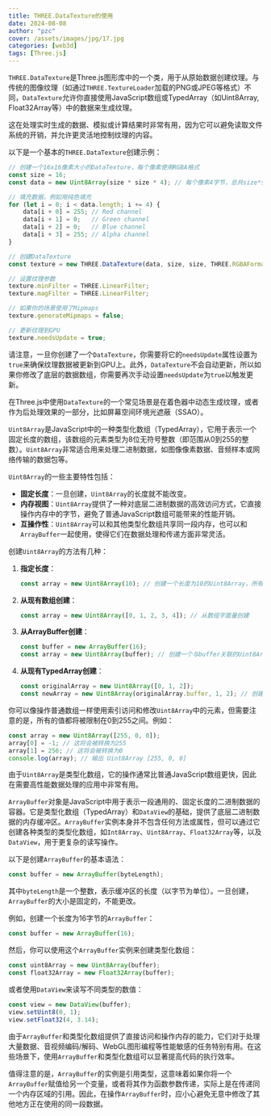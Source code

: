 ```yaml
---
title: THREE.DataTexture的使用
date: 2024-08-08
author: "pzc"
cover: /assets/images/jpg/17.jpg
categories: [web3d]
tags: [Three.js]
---
```

`THREE.DataTexture`是Three.js图形库中的一个类，用于从原始数据创建纹理。与传统的图像纹理（如通过`THREE.TextureLoader`加载的PNG或JPEG等格式）不同，`DataTexture`允许你直接使用JavaScript数组或TypedArray（如Uint8Array, Float32Array等）中的数据来生成纹理。

这在处理实时生成的数据、模拟或计算结果时非常有用，因为它可以避免读取文件系统的开销，并允许更灵活地控制纹理的内容。

以下是一个基本的`THREE.DataTexture`创建示例：

```javascript
// 创建一个16x16像素大小的DataTexture，每个像素使用RGBA格式
const size = 16;
const data = new Uint8Array(size * size * 4); // 每个像素4字节，总共size*size个像素

// 填充数据，例如用纯色填充
for (let i = 0; i < data.length; i += 4) {
    data[i + 0] = 255; // Red channel
    data[i + 1] = 0;   // Green channel
    data[i + 2] = 0;   // Blue channel
    data[i + 3] = 255; // Alpha channel
}

// 创建DataTexture
const texture = new THREE.DataTexture(data, size, size, THREE.RGBAFormat);

// 设置纹理参数
texture.minFilter = THREE.LinearFilter;
texture.magFilter = THREE.LinearFilter;

// 如果你的场景使用了Mipmaps
texture.generateMipmaps = false;

// 更新纹理到GPU
texture.needsUpdate = true;
```

请注意，一旦你创建了一个`DataTexture`，你需要将它的`needsUpdate`属性设置为`true`来确保纹理数据被更新到GPU上。此外，`DataTexture`不会自动更新，所以如果你修改了底层的数据数组，你需要再次手动设置`needsUpdate`为`true`以触发更新。

在Three.js中使用`DataTexture`的一个常见场景是在着色器中动态生成纹理，或者作为后处理效果的一部分，比如屏幕空间环境光遮蔽（SSAO）。

`Uint8Array`是JavaScript中的一种类型化数组（TypedArray），它用于表示一个固定长度的数组，该数组的元素类型为8位无符号整数（即范围从0到255的整数）。`Uint8Array`非常适合用来处理二进制数据，如图像像素数据、音频样本或网络传输的数据包等。

`Uint8Array`的一些主要特性包括：

- **固定长度**：一旦创建，`Uint8Array`的长度就不能改变。
- **内存视图**：`Uint8Array`提供了一种对底层二进制数据的高效访问方式，它直接操作内存中的字节，避免了普通JavaScript数组可能带来的性能开销。
- **互操作性**：`Uint8Array`可以和其他类型化数组共享同一段内存，也可以和`ArrayBuffer`一起使用，使得它们在数据处理和传递方面非常灵活。

创建`Uint8Array`的方法有几种：

1. **指定长度**：
   ```javascript
   const array = new Uint8Array(10); // 创建一个长度为10的Uint8Array，所有值初始化为0
   ```

2. **从现有数组创建**：
   ```javascript
   const array = new Uint8Array([0, 1, 2, 3, 4]); // 从数组字面量创建
   ```

3. **从ArrayBuffer创建**：
   ```javascript
   const buffer = new ArrayBuffer(16);
   const array = new Uint8Array(buffer); // 创建一个与buffer关联的Uint8Array
   ```

4. **从现有TypedArray创建**：
   ```javascript
   const originalArray = new Uint8Array([0, 1, 2]);
   const newArray = new Uint8Array(originalArray.buffer, 1, 2); // 创建一个新的Uint8Array，从originalArray的第1个字节开始，长度为2
   ```

你可以像操作普通数组一样使用索引访问和修改`Uint8Array`中的元素，但需要注意的是，所有的值都将被限制在0到255之间。例如：

```javascript
const array = new Uint8Array([255, 0, 0]);
array[0] = -1; // 这将会被转换为255
array[1] = 256; // 这将会被转换为0
console.log(array); // 输出 Uint8Array [255, 0, 0]
```

由于`Uint8Array`是类型化数组，它的操作通常比普通JavaScript数组更快，因此在需要高性能数据处理的应用中非常有用。

`ArrayBuffer`对象是JavaScript中用于表示一段通用的、固定长度的二进制数据的容器。它是类型化数组（TypedArray）和`DataView`的基础，提供了底层二进制数据的内存缓冲区。`ArrayBuffer`实例本身并不包含任何方法或属性，但可以通过它创建各种类型的类型化数组，如`Int8Array`、`Uint8Array`、`Float32Array`等，以及`DataView`，用于更复杂的读写操作。

以下是创建`ArrayBuffer`的基本语法：

```javascript
const buffer = new ArrayBuffer(byteLength);
```

其中`byteLength`是一个整数，表示缓冲区的长度（以字节为单位）。一旦创建，`ArrayBuffer`的大小是固定的，不能更改。

例如，创建一个长度为16字节的`ArrayBuffer`：

```javascript
const buffer = new ArrayBuffer(16);
```

然后，你可以使用这个`ArrayBuffer`实例来创建类型化数组：

```javascript
const uint8Array = new Uint8Array(buffer);
const float32Array = new Float32Array(buffer);
```

或者使用`DataView`来读写不同类型的数值：

```javascript
const view = new DataView(buffer);
view.setUint8(0, 1);
view.setFloat32(4, 3.14);
```

由于`ArrayBuffer`和类型化数组提供了直接访问和操作内存的能力，它们对于处理大量数据、音视频编码/解码、WebGL图形编程等性能敏感的任务特别有用。在这些场景下，使用`ArrayBuffer`和类型化数组可以显著提高代码的执行效率。

值得注意的是，`ArrayBuffer`的实例是引用类型，这意味着如果你将一个`ArrayBuffer`赋值给另一个变量，或者将其作为函数参数传递，实际上是在传递同一个内存区域的引用。因此，在操作`ArrayBuffer`时，应小心避免无意中修改了其他地方正在使用的同一段数据。
